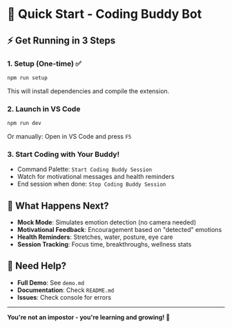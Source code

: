# 🚀 Quick Start - Coding Buddy Bot

## ⚡ Get Running in 3 Steps

### 1. **Setup (One-time)** ✅
```bash
npm run setup
```
This will install dependencies and compile the extension.

### 2. **Launch in VS Code**
```bash
npm run dev
```
Or manually: Open in VS Code and press `F5`

### 3. **Start Coding with Your Buddy!**
- Command Palette: `Start Coding Buddy Session`
- Watch for motivational messages and health reminders
- End session when done: `Stop Coding Buddy Session`

## 🎯 What Happens Next?

- **Mock Mode**: Simulates emotion detection (no camera needed)
- **Motivational Feedback**: Encouragement based on "detected" emotions
- **Health Reminders**: Stretches, water, posture, eye care
- **Session Tracking**: Focus time, breakthroughs, wellness stats

## 🔧 Need Help?

- **Full Demo**: See `demo.md`
- **Documentation**: Check `README.md`
- **Issues**: Check console for errors

---

**You're not an impostor - you're learning and growing! 🌟**
